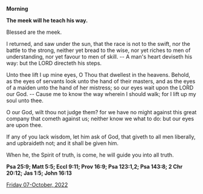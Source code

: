 **Morning**

**The meek will he teach his way.**
 
Blessed are the meek.
 
I returned, and saw under the sun, that the race is not to the swift, nor the battle to the strong, neither yet bread to the wise, nor yet riches to men of understanding, nor yet favour to men of skill. -- A man's heart deviseth his way: but the LORD directeth his steps.
 
Unto thee lift I up mine eyes, O Thou that dwellest in the heavens. Behold, as the eyes of servants look unto the hand of their masters, and as the eyes of a maiden unto the hand of her mistress; so our eyes wait upon the LORD our God. -- Cause me to know the way wherein I should walk; for I lift up my soul unto thee.
 
O our God, wilt thou not judge them? for we have no might against this great company that cometh against us; neither know we what to do: but our eyes are upon thee.
 
If any of you lack wisdom, let him ask of God, that giveth to all men liberally, and upbraideth not; and it shall be given him.
 
When he, the Spirit of truth, is come, he will guide you into all truth.  

**Psa 25:9; Matt 5:5; Eccl 9:11; Prov 16:9; Psa 123:1,2; Psa 143:8; 2 Chr 20:12; Jas 1:5; John 16:13**

[Friday 07-October, 2022](https://t.me/daily_light)
